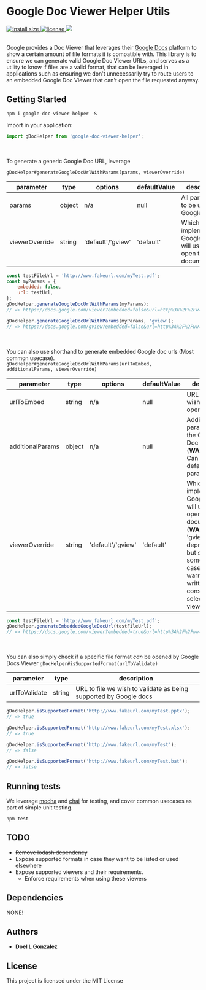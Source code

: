 # Google Doc Viewer Helper Utils
<a href="https://packagephobia.now.sh/result?p=google-doc-viewer-helper">
  <img src="https://packagephobia.now.sh/badge?p=google-doc-viewer-helper" alt="install size">
</a>
<a href="https://github.com/doelgonzo/google-doc-viewer-helper/blob/master/LICENSE.md">
  <img src="https://img.shields.io/npm/l/google-doc-viewer-helper.svg" alt="license">
</a>
<a href="https://codecov.io/gh/doelgonzo/google-doc-viewer-helper">
  <img src="https://codecov.io/gh/doelgonzo/google-doc-viewer-helper/branch/master/graph/badge.svg" />
</a>
<br>
<br>

Google provides a Doc Viewer that leverages their [Google Docs](https://www.google.com/docs/about/) platform
to show a certain amount of file formats it is compatible with. This library is to ensure we can generate valid Google Doc Viewer URLs, and serves as a utility to know if files are a valid format, that can be leveraged in applications such as ensuring we don't unnecessarily try to route users to an embedded Google Doc Viewer that can't open the file requested anyway.


## Getting Started

```
npm i google-doc-viewer-helper -S
```

Import in your application:
```javascript
import gDocHelper from 'google-doc-viewer-helper';
```
<br><br>
To generate a generic Google Doc URL, leverage

`gDocHelper#generateGoogleDocUrlWithParams(params, viewerOverride)`

| parameter      | type   | options           | defaultValue | description                                                           |
|----------------|--------|-------------------|--------------|-----------------------------------------------------------------------|
| params         | object | n/a               | null         | All parameters to be used in a Google Doc url                         |
| viewerOverride | string | 'default'/'gview' | 'default'    | Which viewer implementation Google Docs will use to open the document |

```javascript
const testFileUrl = 'http://www.fakeurl.com/myTest.pdf';
const myParams = {
    embedded: false,
    url: testUrl,
};
gDocHelper.generateGoogleDocUrlWithParams(myParams);
// => https://docs.google.com/viewer?embedded=false&url=http%3A%2F%2Fwww.fakeurl.com%2FmyTest.pdf

gDocHelper.generateGoogleDocUrlWithParams(myParams, 'gview');
// => https://docs.google.com/gview?embedded=false&url=http%3A%2F%2Fwww.fakeurl.com%2FmyTest.pdf
```
<br><br>
You can also use shorthand to generate embedded Google doc urls (Most common usecase).
`gDocHelper#generateGoogleDocUrlWithParams(urlToEmbed, additionalParams, viewerOverride)`

| parameter        | type   | options           | defaultValue | description                                                                                 |
|------------------|--------|-------------------|--------------|---------------------------------------------------------------------------------------------|
| urlToEmbed       | string | n/a               | null         | URL to file we wish viewer to open                                                          |
| additionalParams | object | n/a               | null         | Additional parameters for the Google Doc URL <br> (**WARNING**: Can override default params)    |                 
| viewerOverride   | string | 'default'/'gview' | 'default'    | Which viewer implementation Google Docs will use to open the document <br> (**WARNING**: 'gview' is deprecated, but supports some special cases. An warning will be written to the console when selecting this viewer.)                       |
```javascript
const testFileUrl = 'http://www.fakeurl.com/myTest.pdf';
gDocHelper.generateEmbeddedGoogleDocUrl(testFileUrl);
// => https://docs.google.com/viewer?embedded=true&url=http%3A%2F%2Fwww.fakeurl.com%2FmyTest.pdf
```
<br><br>
You can also simply check if a specific file format _can_ be opened by Google Docs Viewer
`gDocHelper#isSupportedFormat(urlToValidate)`

| parameter        | type   | description                                                        |
|------------------|--------|--------------------------------------------------------------------|
| urlToValidate    | string | URL to file we wish to validate as being supported by Google docs  |

```javascript
gDocHelper.isSupportedFormat('http://www.fakeurl.com/myTest.pptx');
// => true

gDocHelper.isSupportedFormat('http://www.fakeurl.com/myTest.xlsx');
// => true

gDocHelper.isSupportedFormat('http://www.fakeurl.com/myTest');
// => false

gDocHelper.isSupportedFormat('http://www.fakeurl.com/myTest.bat');
// => false
```


## Running tests
We leverage [mocha](https://mochajs.org/) and [chai](http://www.chaijs.com/) for testing, and cover common usecases as 
part of simple unit testing.
```
npm test
```


## TODO
* ~~Remove lodash dependency~~
* Expose supported formats in case they want to be listed or used elsewhere
* Expose supported viewers and their requirements.
  * Enforce requirements when using these viewers


## Dependencies
NONE!

## Authors

* **Doel L Gonzalez**

## License

This project is licensed under the MIT License
